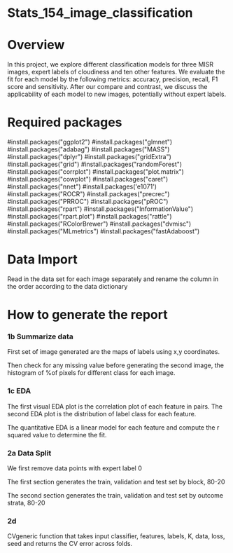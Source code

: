 # Stats_154_image_classification
Overview
========
In this project, we explore different classification models for three MISR images, expert labels of cloudiness and ten other features. We evaluate the fit for each model by the following metrics: accuracy, precision, recall, F1 score and sensitivity. After our compare and contrast, we discuss the applicability of each model to new images, potentially without expert labels.
  
Required packages 
=================
#install.packages("ggplot2")
#install.packages("glmnet")
#install.packages("adabag")
#install.packages("MASS")
#install.packages("dplyr")
#install.packages("gridExtra")
#install.packages("grid")
#install.packages("randomForest")
#install.packages("corrplot")
#install.packages("plot.matrix")
#install.packages("cowplot")
#install.packages("caret")
#install.packages("nnet")
#install.packages('e1071')
#install.packages("ROCR")
#install.packages("precrec")
#install.packages("PRROC")
#install.packages("pROC")
#install.packages("rpart")
#install.packages("InformationValue")
#install.packages("rpart.plot")
#install.packages("rattle")
#install.packages("RColorBrewer")
#install.packages("dvmisc")
#install.packages("MLmetrics")
#install.packages("fastAdaboost")

Data Import
===========

Read in the data set for each image separately and rename the column in the order according to the data dictionary 

How to generate the report
==========================
### 1b Summarize data
First set of image generated are the maps of labels using x,y coordinates. 

Then check for any missing value before generating the second image, the histogram of %of pixels for different class for each image.  

### 1c EDA
The first visual EDA plot is the correlation plot of each feature in pairs. The second EDA plot is the distribution of label class for each feature. 

The quantitative EDA is a linear model for each feature and compute the r squared value to determine the fit.

### 2a Data Split
We first remove data points with expert label 0 

The first section generates the train, validation and test set by block, 80-20

The second section generates the train, validation and test set by outcome strata, 80-20

### 2d
CVgeneric function that takes input classifier, features, labels, K, data, loss, seed and returns the CV error across folds. 







